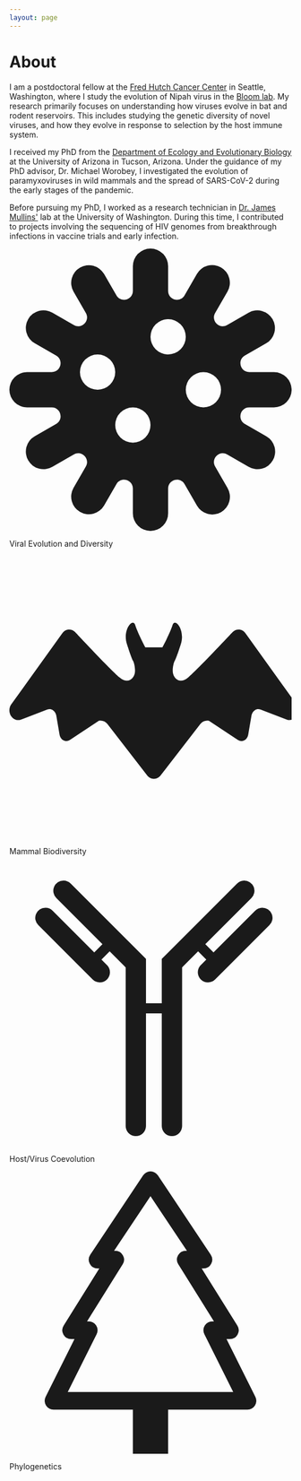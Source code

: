 ```yaml
---
layout: page
---
```


<div class="max-w-screen-lg mx-auto px-2 prose dark:prose-dark dark:prose-invert">
        <h1 class="pt-10">About</h1>
        <lines />
    <p>I am a postdoctoral fellow at the <a class="" href="https://www.fredhutch.org/en.html">Fred Hutch
        Cancer Center</a> in Seattle, Washington, where I study the evolution of Nipah virus in the <a class=""
            href="https://research.fredhutch.org/bloom/en.html">Bloom lab</a>. My research primarily focuses on understanding how viruses evolve in bat and rodent reservoirs. This includes studying the genetic diversity of novel viruses, and how they evolve in response to selection by the host immune system.
    </p>
    <p> I received my PhD from the <a class="link" href="https://eeb.arizona.edu"> Department of Ecology and Evolutionary Biology</a> at the University of Arizona in Tucson, Arizona. Under the guidance of my PhD advisor, Dr. Michael Worobey, I investigated the evolution of paramyxoviruses in wild mammals and the spread of SARS-CoV-2 during the early stages of the pandemic.
    </p>
    <p> Before pursuing my PhD, I worked as a research technician in <a class="link"
        href="https://mullinslab.microbiol.washington.edu/people/faculty/1460-James-Mullins">Dr. James
        Mullins'</a> lab at the University of Washington. During this time, I contributed to projects involving the sequencing of HIV genomes from breakthrough infections in vaccine trials and early infection.
    </p>
    <div class="my-10">
    <div class="flex flex-row not-prose justify-evenly font-semibold text-base md:text-xl">
        <div class="flex flex-col items-center w-36 h-36 text-center gap-2">
            <svg class="h-24" xmlns="http://www.w3.org/2000/svg" viewBox="0 0 16 16" fill="currentColor" >
                <path d="M8 0a1 1 0 0 1 1 1v1.402c0 .511.677.693.933.25l.7-1.214a1 1 0 0 1 1.733 1l-.701 1.214c-.256.443.24.939.683.683l1.214-.701a1 1 0 0 1 1 1.732l-1.214.701c-.443.256-.262.933.25.933H15a1 1 0 1 1 0 2h-1.402c-.512 0-.693.677-.25.933l1.214.701a1 1 0 1 1-1 1.732l-1.214-.7c-.443-.257-.939.24-.683.682l.701 1.214a1 1 0 1 1-1.732 1l-.701-1.214c-.256-.443-.933-.262-.933.25V15a1 1 0 1 1-2 0v-1.402c0-.512-.677-.693-.933-.25l-.701 1.214a1 1 0 0 1-1.732-1l.7-1.214c.257-.443-.24-.939-.682-.683l-1.214.701a1 1 0 1 1-1-1.732l1.214-.701c.443-.256.261-.933-.25-.933H1a1 1 0 1 1 0-2h1.402c.511 0 .693-.677.25-.933l-1.214-.701a1 1 0 1 1 1-1.732l1.214.701c.443.256.939-.24.683-.683l-.701-1.214a1 1 0 0 1 1.732-1l.701 1.214c.256.443.933.261.933-.25V1a1 1 0 0 1 1-1m2 5a1 1 0 1 0-2 0 1 1 0 0 0 2 0M6 7a1 1 0 1 0-2 0 1 1 0 0 0 2 0m1 4a1 1 0 1 0 0-2 1 1 0 0 0 0 2m5-3a1 1 0 1 0-2 0 1 1 0 0 0 2 0"/>
              </svg>
            <p class='text-wrap'>Viral Evolution and Diversity</p>
        </div>
        <div class="flex flex-col items-center w-36 h-36 text-center gap-2">
            <svg class="h-24" viewBox="0 0 500 500" xmlns="http://www.w3.org/2000/svg" xmlns:xlink="http://www.w3.org/1999/xlink"  xml:space="preserve" fill="currentColor"><g id="SVGRepo_bgCarrier" stroke-width="0"></g><g id="SVGRepo_tracerCarrier" stroke-linecap="round" stroke-linejoin="round"></g><g id="SVGRepo_iconCarrier">   <g> <path class="st0" d="M509.097,262.991l-90.364-125.785c-2.554-3.968-6.506-6.554-10.88-7.155c-4.366-0.57-8.765,0.903-12.108,4.074 c0,0-60.806,65.141-78.988,80.656c-15.36,13.132-25.548,1.146-27.037-7.847c-1.219-7.449,1.204-19.028,3.692-22.354 c0,0,3.423-7.115,10.425-29.102c7.984-25.029-10.555-47.309-14.694-33.599c-4.139,13.718-17.946,39.616-17.946,39.616H256h-15.198 c0,0-13.807-25.898-17.945-39.616c-4.139-13.71-22.679,8.57-14.694,33.599c7.001,21.987,10.425,29.102,10.425,29.102 c2.488,3.326,4.911,14.905,3.691,22.354c-1.488,8.993-11.676,20.979-27.036,7.847c-18.182-15.515-78.989-80.656-78.989-80.656 c-3.342-3.171-7.74-4.643-12.108-4.074c-4.375,0.601-8.326,3.188-10.88,7.155L2.903,262.991c-3.912,6.058-3.871,14.198,0.13,20.206 c3.976,6.002,11.002,8.522,17.418,6.238l46.56-17.784c3.35-1.285,7.042-0.894,10.115,1.073c3.066,1.952,5.196,5.278,5.863,9.132 l5.944,34.567c0.748,4.317,3.35,7.96,6.993,9.765c3.635,1.798,7.847,1.521,11.27-0.74l51.35-33.965 c5.603-1.277,11.392,0.91,15.1,5.708l70.434,91.031c2.984,3.854,7.335,6.082,11.92,6.082c4.586,0,8.937-2.228,11.921-6.082 l70.434-91.031c3.708-4.798,9.498-6.985,15.1-5.708l51.35,33.965c3.424,2.261,7.636,2.537,11.271,0.74 c3.643-1.805,6.245-5.448,6.993-9.765l5.944-34.567c0.666-3.854,2.797-7.18,5.862-9.132c3.074-1.968,6.766-2.358,10.115-1.073 l46.56,17.784c6.416,2.285,13.442-0.236,17.418-6.238C512.968,277.189,513.009,269.049,509.097,262.991z"></path> </g> </g></svg>
            <p>Mammal Biodiversity</p>
        </div>
        <div class="flex flex-col items-center w-36  text-center gap-2">
            <svg class="h-24" viewBox="0 0 500 500" xmlns="http://www.w3.org/2000/svg" fill="currentColor"><g id="SVGRepo_bgCarrier" stroke-width="0"></g><g id="SVGRepo_tracerCarrier" stroke-linecap="round" stroke-linejoin="round"></g><g id="SVGRepo_iconCarrier"><path fill="curentColor" d="M95.812 29.781a18.002 18.002 0 0 0-12.54 30.91l81.636 81.637-14.543 14.543-73.637-73.637a18.002 18.002 0 0 0-12.916-5.453 18.002 18.002 0 0 0-12.54 30.91l96 96a18.002 18.002 0 1 0 25.456-25.457l-9.636-9.637 14.543-14.543L206 183.418v280.545a18.002 18.002 0 1 0 36 0v-199h28v199a18.002 18.002 0 1 0 36 0V183.418l28.365-28.364 14.543 14.543-9.637 9.637a18.002 18.002 0 1 0 25.457 25.457l96-96a18.002 18.002 0 0 0-13.082-30.902 18.002 18.002 0 0 0-12.375 5.445l-73.636 73.637-14.543-14.543 81.636-81.637a18.002 18.002 0 0 0-13.082-30.902 18.002 18.002 0 0 0-12.375 5.445L270 168.508v78.455h-28v-78.455L108.728 35.234a18.002 18.002 0 0 0-12.916-5.453z"></path></g></svg>
            <p>Host/Virus Coevolution</p>
        </div>
        <div class="flex flex-col items-center w-36 h-36 text-center gap-2">
            <svg class="h-24" xmlns="http://www.w3.org/2000/svg"  fill="currentColor"  viewBox="0 0 16 16">
                <path d="M8.416.223a.5.5 0 0 0-.832 0l-3 4.5A.5.5 0 0 0 5 5.5h.098L3.076 8.735A.5.5 0 0 0 3.5 9.5h.191l-1.638 3.276a.5.5 0 0 0 .447.724H7V16h2v-2.5h4.5a.5.5 0 0 0 .447-.724L12.31 9.5h.191a.5.5 0 0 0 .424-.765L10.902 5.5H11a.5.5 0 0 0 .416-.777zM6.437 4.758A.5.5 0 0 0 6 4.5h-.066L8 1.401 10.066 4.5H10a.5.5 0 0 0-.424.765L11.598 8.5H11.5a.5.5 0 0 0-.447.724L12.69 12.5H3.309l1.638-3.276A.5.5 0 0 0 4.5 8.5h-.098l2.022-3.235a.5.5 0 0 0 .013-.507"/>
              </svg>
            <p>Phylogenetics</p>
        </div>
    </div></div>
    <br></br>
</div>

<script setup>
    import lines from "/components/graphs/linesAnimationRedBlue.vue";
</script>


